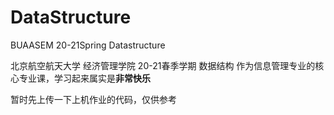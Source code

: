 # DataStructure
BUAASEM 20-21Spring Datastructure

北京航空航天大学 经济管理学院 20-21春季学期 数据结构
作为信息管理专业的核心专业课，学习起来属实是**非常快乐**

暂时先上传一下上机作业的代码，仅供参考
